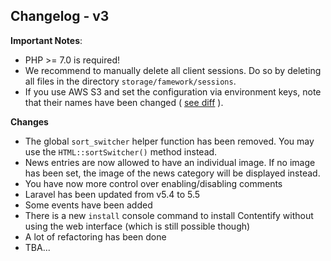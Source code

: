 ## Changelog - v3

**Important Notes**: 
- PHP >= 7.0 is required!
- We recommend to manually delete all client sessions. Do so by deleting all files in the directory
`storage/famework/sessions`.
- If you use AWS S3 and set the configuration via environment keys, note that their names have been changed 
( [see diff](https://github.com/laravel/laravel/commit/f1253690c5374c42fe54b7336063605380c39d56#diff-7b9241412b3dab19230761bbdde0b3c8) ).

**Changes**
- The global `sort_switcher` helper function has been removed. You may use the `HTML::sortSwitcher()` method instead.
- News entries are now allowed to have an individual image. If no image has been set, the image of the news category will be displayed instead.
- You have now more control over enabling/disabling comments
- Laravel has been updated from v5.4 to 5.5
- Some events have been added
- There is a new `install` console command to install Contentify without using the web interface (which is still possible though)
- A lot of refactoring has been done
- TBA...
